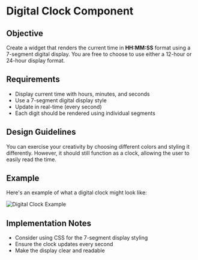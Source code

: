 # Digital Clock Component

## Objective

Create a widget that renders the current time in **HH:MM:SS** format using a 7-segment digital display. You are free to choose to use either a 12-hour or 24-hour display format.

## Requirements

- Display current time with hours, minutes, and seconds
- Use a 7-segment digital display style
- Update in real-time (every second)
- Each digit should be rendered using individual segments

## Design Guidelines

You can exercise your creativity by choosing different colors and styling it differently. However, it should still function as a clock, allowing the user to easily read the time.

## Example

Here's an example of what a digital clock might look like:

![Digital Clock Example](https://www.greatfrontend.com/img/questions/digital-clock/digital-clock-example.jpg)

## Implementation Notes

- Consider using CSS for the 7-segment display styling
- Ensure the clock updates every second
- Make the display clear and readable
